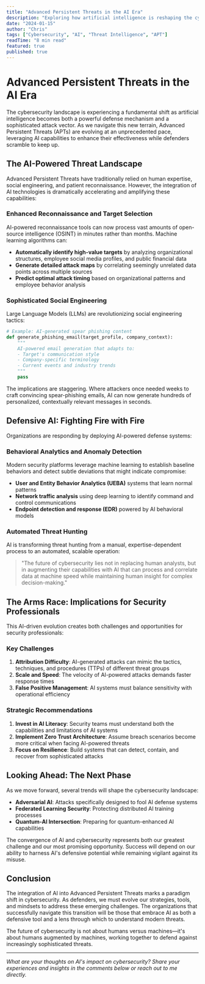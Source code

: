 ```yaml
---
title: "Advanced Persistent Threats in the AI Era"
description: "Exploring how artificial intelligence is reshaping the cybersecurity landscape and threat modeling approaches."
date: "2024-01-15"
author: "Chris"
tags: ["Cybersecurity", "AI", "Threat Intelligence", "APT"]
readTime: "8 min read"
featured: true
published: true
---
```


# Advanced Persistent Threats in the AI Era

The cybersecurity landscape is experiencing a fundamental shift as artificial intelligence becomes both a powerful defense mechanism and a sophisticated attack vector. As we navigate this new terrain, Advanced Persistent Threats (APTs) are evolving at an unprecedented pace, leveraging AI capabilities to enhance their effectiveness while defenders scramble to keep up.

## The AI-Powered Threat Landscape

Advanced Persistent Threats have traditionally relied on human expertise, social engineering, and patient reconnaissance. However, the integration of AI technologies is dramatically accelerating and amplifying these capabilities:

### Enhanced Reconnaissance and Target Selection

AI-powered reconnaissance tools can now process vast amounts of open-source intelligence (OSINT) in minutes rather than months. Machine learning algorithms can:

- **Automatically identify high-value targets** by analyzing organizational structures, employee social media profiles, and public financial data
- **Generate detailed attack maps** by correlating seemingly unrelated data points across multiple sources
- **Predict optimal attack timing** based on organizational patterns and employee behavior analysis

### Sophisticated Social Engineering

Large Language Models (LLMs) are revolutionizing social engineering tactics:

```python
# Example: AI-generated spear phishing content
def generate_phishing_email(target_profile, company_context):
    """
    AI-powered email generation that adapts to:
    - Target's communication style
    - Company-specific terminology
    - Current events and industry trends
    """
    pass
```

The implications are staggering. Where attackers once needed weeks to craft convincing spear-phishing emails, AI can now generate hundreds of personalized, contextually relevant messages in seconds.

## Defensive AI: Fighting Fire with Fire

Organizations are responding by deploying AI-powered defense systems:

### Behavioral Analytics and Anomaly Detection

Modern security platforms leverage machine learning to establish baseline behaviors and detect subtle deviations that might indicate compromise:

- **User and Entity Behavior Analytics (UEBA)** systems that learn normal patterns
- **Network traffic analysis** using deep learning to identify command and control communications
- **Endpoint detection and response (EDR)** powered by AI behavioral models

### Automated Threat Hunting

AI is transforming threat hunting from a manual, expertise-dependent process to an automated, scalable operation:

> "The future of cybersecurity lies not in replacing human analysts, but in augmenting their capabilities with AI that can process and correlate data at machine speed while maintaining human insight for complex decision-making."

## The Arms Race: Implications for Security Professionals

This AI-driven evolution creates both challenges and opportunities for security professionals:

### Key Challenges

1. **Attribution Difficulty**: AI-generated attacks can mimic the tactics, techniques, and procedures (TTPs) of different threat groups
2. **Scale and Speed**: The velocity of AI-powered attacks demands faster response times
3. **False Positive Management**: AI systems must balance sensitivity with operational efficiency

### Strategic Recommendations

1. **Invest in AI Literacy**: Security teams must understand both the capabilities and limitations of AI systems
2. **Implement Zero Trust Architecture**: Assume breach scenarios become more critical when facing AI-powered threats
3. **Focus on Resilience**: Build systems that can detect, contain, and recover from sophisticated attacks

## Looking Ahead: The Next Phase

As we move forward, several trends will shape the cybersecurity landscape:

- **Adversarial AI**: Attacks specifically designed to fool AI defense systems
- **Federated Learning Security**: Protecting distributed AI training processes
- **Quantum-AI Intersection**: Preparing for quantum-enhanced AI capabilities

The convergence of AI and cybersecurity represents both our greatest challenge and our most promising opportunity. Success will depend on our ability to harness AI's defensive potential while remaining vigilant against its misuse.

## Conclusion

The integration of AI into Advanced Persistent Threats marks a paradigm shift in cybersecurity. As defenders, we must evolve our strategies, tools, and mindsets to address these emerging challenges. The organizations that successfully navigate this transition will be those that embrace AI as both a defensive tool and a lens through which to understand modern threats.

The future of cybersecurity is not about humans versus machines—it's about humans augmented by machines, working together to defend against increasingly sophisticated threats.

---

*What are your thoughts on AI's impact on cybersecurity? Share your experiences and insights in the comments below or reach out to me directly.*
